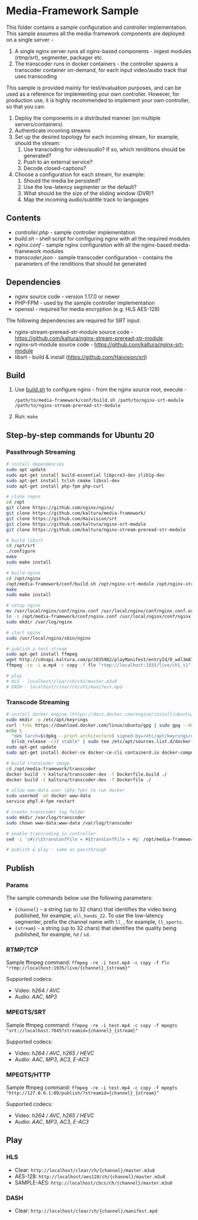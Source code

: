 # Media-Framework Sample

This folder contains a sample configuration and controller implementation.
This sample assumes all the media-framework components are deployed on a single server -
1. A single nginx server runs all nginx-based components - ingest modules (rtmp/srt), segmenter, packager etc.
2. The transcoder runs in docker containers - the controller spawns a transcoder container on-demand, for each input video/audio track that uses transcoding

This sample is provided mainly for test/evaluation purposes, and can be used as a reference for implementing your own controller.
However, for production use, it is highly recommended to implement your own controller, so that you can:
1. Deploy the components in a distributed manner (on multiple servers/containers)
2. Authenticate incoming streams
3. Set up the desired topology for each incoming stream, for example, should the stream:
    1. Use transcoding for video/audio? If so, which renditions should be generated?
    2. Push to an external service?
    3. Decode closed-captions?
4. Choose a configuration for each stream, for example:
    1. Should the media be persisted?
    2. Use the low-latency segmenter or the default?
    3. What should be the size of the sliding window (DVR)?
    4. Map the incoming audio/subtitle track to languages

## Contents

- *controller.php* - sample controller implementation
- *build.sh* - shell script for configuring nginx with all the required modules
- *nginx.conf* - sample nginx configuration with all the nginx-based media-framework modules
- *transcoder.json* - sample transcoder configuration - contains the parameters of the renditions that should be generated

## Dependencies

- nginx source code - version 1.17.0 or newer
- PHP-FPM - used by the sample controller implementation
- openssl - required for media encryption (e.g. HLS AES-128)

The following dependencies are required for SRT input:
- nginx-stream-preread-str-module source code - https://github.com/kaltura/nginx-stream-preread-str-module
- nginx-srt-module source code - https://github.com/kaltura/nginx-srt-module
- libsrt - build & install (https://github.com/Haivision/srt)

## Build

1. Use [build.sh](build.sh) to configure nginx - from the nginx source root, execute -

    `/path/to/media-framework/conf/build.sh /path/to/nginx-srt-module /path/to/nginx-stream-preread-str-module`

2. Run: `make`

## Step-by-step commands for Ubuntu 20

### Passthrough Streaming

```sh
# install dependencies
sudo apt update
sudo apt-get install build-essential libpcre3-dev zlib1g-dev
sudo apt-get install tclsh cmake libssl-dev
sudo apt-get install php-fpm php-curl

# clone repos
cd /opt
git clone https://github.com/nginx/nginx/
git clone https://github.com/kaltura/media-framework/
git clone https://github.com/Haivision/srt
git clone https://github.com/kaltura/nginx-srt-module
git clone https://github.com/kaltura/nginx-stream-preread-str-module

# build libsrt
cd /opt/srt
./configure
make
sudo make install

# build nginx
cd /opt/nginx
/opt/media-framework/conf/build.sh /opt/nginx-srt-module /opt/nginx-stream-preread-str-module
make
sudo make install

# setup nginx
mv /usr/local/nginx/conf/nginx.conf /usr/local/nginx/conf/nginx.conf.orig
ln -s /opt/media-framework/conf/nginx.conf /usr/local/nginx/conf/nginx.conf
sudo mkdir /var/log/nginx

# start nginx
sudo /usr/local/nginx/sbin/nginx

# publish a test stream
sudo apt-get install ffmpeg
wget http://cdnapi.kaltura.com/p/2035982/playManifest/entryId/0_w4l3m87h/flavorId/0_vsu1xutk/format/download/a.mp4
ffmpeg -re -i a.mp4 -c copy -f flv "rtmp://localhost:1935/live/ch1_s1"

# play
# HLS - localhost/clear/ch/ch1/master.m3u8
# DASH - localhost/clear/ch/ch1/manifest.mpd
```

### Transcode Streaming

```sh
# install docker engine (https://docs.docker.com/engine/install/ubuntu/)
sudo mkdir -p /etc/apt/keyrings
curl -fsSL https://download.docker.com/linux/ubuntu/gpg | sudo gpg --dearmor -o /etc/apt/keyrings/docker.gpg
echo \
  "deb [arch=$(dpkg --print-architecture) signed-by=/etc/apt/keyrings/docker.gpg] https://download.docker.com/linux/ubuntu \
  $(lsb_release -cs) stable" | sudo tee /etc/apt/sources.list.d/docker.list > /dev/null
sudo apt-get update
sudo apt-get install docker-ce docker-ce-cli containerd.io docker-compose-plugin

# build transcoder image
cd /opt/media-framework/transcoder
docker build -t kaltura/transcoder-dev -f Dockerfile.build ./
docker build -t kaltura/transcoder-dev -f Dockerfile ./

# allow www-data user (php-fpm) to run docker
sudo usermod -aG docker www-data
service php7.4-fpm restart

# create transcoder log folder
sudo mkdir /var/log/transcoder
sudo chown www-data:www-data /var/log/transcoder

# enable transcoding in controller
sed -i 's#//\$transConfFile = #$transConfFile = #g' /opt/media-framework/conf/controller.php

# publish & play - same as passthrough
```

## Publish

### Params

The sample commands below use the following parameters:
- `{channel}` - a string (up to 32 chars) that identifies the video being published, for example, `all_hands_22`. To use the low-latency segmenter, prefix the channel name with `ll_`, for example, `ll_sports`.
- `{stream}` - a string (up to 32 chars) that identifies the quality being published, for example, `hd` / `sd`.

### RTMP/TCP

Sample ffmpeg command:
`ffmpeg -re -i test.mp4 -c copy -f flv "rtmp://localhost:1935/live/{channel}_{stream}"`

Supported codecs:
- Video: *h264 / AVC*
- Audio: *AAC*, *MP3*

### MPEGTS/SRT

Sample ffmpeg command:
`ffmpeg -re -i test.mp4 -c copy -f mpegts "srt://localhost:7045?streamid={channel}_{stream}"`

Supported codecs:
- Video: *h264 / AVC*, *h265 / HEVC*
- Audio: *AAC*, *MP3*, *AC3*, *E-AC3*

### MPEGTS/HTTP

Sample ffmpeg command:
`ffmpeg -re -i test.mp4 -c copy -f mpegts "http://127.0.0.1:80/publish/?streamid={channel}_{stream}"`

Supported codecs:
- Video: *h264 / AVC*, *h265 / HEVC*
- Audio: *AAC*, *MP3*, *AC3*, *E-AC3*

## Play

### HLS

- Clear: `http://localhost/clear/ch/{channel}/master.m3u8`
- AES-128: `http://localhost/aes128/ch/{channel}/master.m3u8`
- SAMPLE-AES: `http://localhost/cbcs/ch/{channel}/master.m3u8`

### DASH

- Clear: `http://localhost/clear/ch/{channel}/manifest.mpd`

